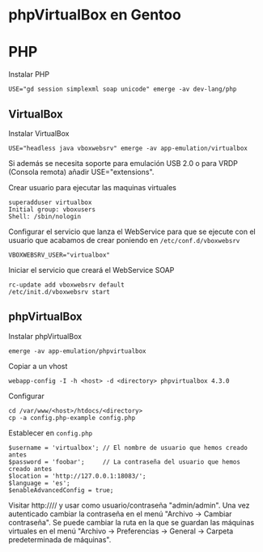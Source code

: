 # phpVirtualBox en Gentoo

# PHP

Instalar PHP

	USE="gd session simplexml soap unicode" emerge -av dev-lang/php

## VirtualBox

Instalar VirtualBox

	USE="headless java vboxwebsrv" emerge -av app-emulation/virtualbox

Si además se necesita soporte para emulación USB 2.0 o para VRDP (Consola remota) añadir USE="extensions".

Crear usuario para ejecutar las maquinas virtuales

	superadduser virtualbox
	Initial group: vboxusers
	Shell: /sbin/nologin

Configurar el servicio que lanza el WebService para que se ejecute con el usuario que acabamos de crear poniendo en `/etc/conf.d/vboxwebsrv`

	VBOXWEBSRV_USER="virtualbox"

Iniciar el servicio que creará el WebService SOAP

	rc-update add vboxwebsrv default
	/etc/init.d/vboxwebsrv start

## phpVirtualBox

Instalar phpVirtualBox

	emerge -av app-emulation/phpvirtualbox

Copiar a un vhost

	webapp-config -I -h <host> -d <directory> phpvirtualbox 4.3.0

Configurar

	cd /var/www/<host>/htdocs/<directory>
	cp -a config.php-example config.php

Establecer en `config.php`

	$username = 'virtualbox'; // El nombre de usuario que hemos creado antes
	$password = 'foobar';     // La contraseña del usuario que hemos creado antes
	$location = 'http://127.0.0.1:18083/';
	$language = 'es';
	$enableAdvancedConfig = true;


Visitar http://<host>/<directory>/ y usar como usuario/contraseña "admin/admin".
Una vez autenticado cambiar la contraseña en el menú "Archivo -> Cambiar contraseña".
Se puede cambiar la ruta en la que se guardan las máquinas virtuales en el menú "Archivo -> Preferencias -> General -> Carpeta predeterminada de máquinas".


